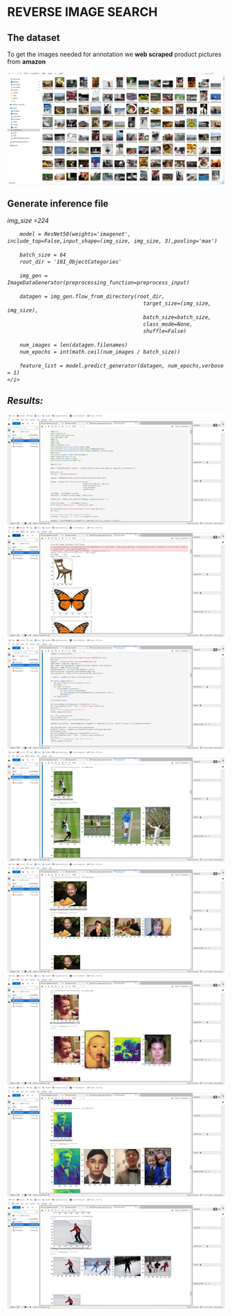 <h1>REVERSE IMAGE SEARCH</h1>
<h2>The dataset</h2>
<p>To get the images needed for annotation we <b>web scraped</b> product pictures from <b>amazon</b></p>
<img src="https://github.com/EdwardMoenga/reverse_visual_search/blob/main/ris/ris1.png">

<h2>Generate inference file</h2>
<p>
	<i>
		img_size =224

		model = ResNet50(weights='imagenet', include_top=False,input_shape=(img_size, img_size, 3),pooling='max')

		batch_size = 64
		root_dir = '101_ObjectCategories'

		img_gen = ImageDataGenerator(preprocessing_function=preprocess_input)

		datagen = img_gen.flow_from_directory(root_dir,
												target_size=(img_size, img_size),
												batch_size=batch_size,
												class_mode=None,
												shuffle=False)

		num_images = len(datagen.filenames)
		num_epochs = int(math.ceil(num_images / batch_size))

		feature_list = model.predict_generator(datagen, num_epochs,verbose = 1)
	</i>
</p>

<h2>Results:</h2>
<p>
	<img src="https://github.com/EdwardMoenga/reverse_visual_search/blob/main/ris/ris2.png"><br>
	<img src="https://github.com/EdwardMoenga/reverse_visual_search/blob/main/ris/ris3.png"><br>
	<img src="https://github.com/EdwardMoenga/reverse_visual_search/blob/main/ris/ris4.png"><br>
	<img src="https://github.com/EdwardMoenga/reverse_visual_search/blob/main/ris/ris5.png"><br>
	<img src="https://github.com/EdwardMoenga/reverse_visual_search/blob/main/ris/ris6.png"><br>
	<img src="https://github.com/EdwardMoenga/reverse_visual_search/blob/main/ris/ris7.png"><br>
	<img src="https://github.com/EdwardMoenga/reverse_visual_search/blob/main/ris/ris8.png"><br>
	<img src="https://github.com/EdwardMoenga/reverse_visual_search/blob/main/ris/ris9.png"><br>
</p>
